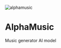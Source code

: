 ![alphamusic](https://user-images.githubusercontent.com/63960808/168470163-38cb2d4c-9ab9-471f-9ed0-1a86d9bc4e2d.jpg)


# AlphaMusic
Music generator AI model
